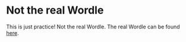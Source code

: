 # Not the real Wordle

This is just practice!  Not the real Wordle.  The real Wordle can be found [here](https://www.powerlanguage.co.uk/wordle/).
